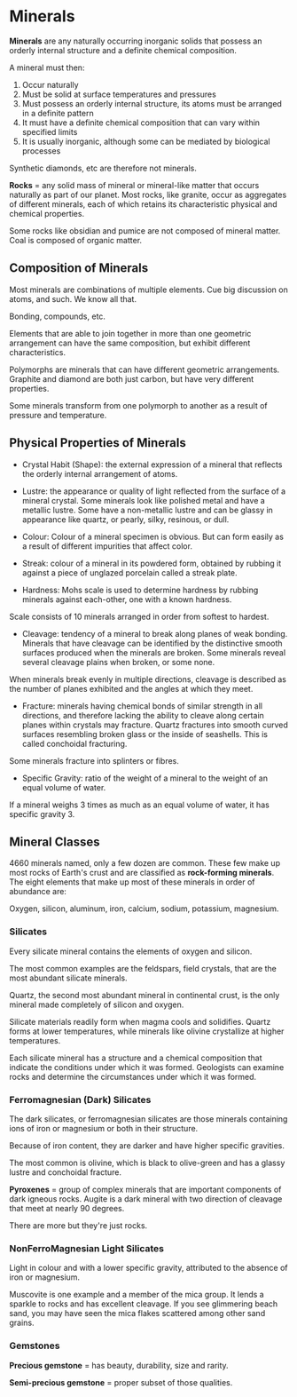 # Minerals

**Minerals** are any naturally occurring inorganic solids that possess an orderly internal structure and a definite chemical composition.

A mineral must then:

1. Occur naturally
2. Must be solid at surface temperatures and pressures
3. Must possess an orderly internal structure, its atoms must be arranged in a definite pattern
4. It must have a definite chemical composition that can vary within specified limits
5. It is usually inorganic, although some can be mediated by biological processes

Synthetic diamonds, etc are therefore not minerals.

**Rocks** = any solid mass of mineral or mineral-like matter that occurs naturally as part of our planet. Most rocks, like granite, occur as aggregates of different minerals, each of which retains its characteristic physical and chemical properties.

Some rocks like obsidian and pumice are not composed of mineral matter. Coal is composed of organic matter.

## Composition of Minerals

Most minerals are combinations of multiple elements. Cue big discussion on atoms, and such. We know all that.

Bonding, compounds, etc.

Elements that are able to join together in more than one geometric arrangement can have the same composition, but exhibit different characteristics.

Polymorphs are minerals that can have different geometric arrangements. Graphite and diamond are both just carbon, but have very different properties.

Some minerals transform from one polymorph to another as a result of pressure and temperature.

## Physical Properties of Minerals

* Crystal Habit (Shape): the external expression of a mineral that reflects the orderly internal arrangement of atoms.

* Lustre: the appearance or quality of light reflected from the surface of a mineral crystal. Some minerals look like polished metal and have a metallic lustre. Some have a non-metallic lustre and can be glassy in appearance like quartz, or pearly, silky, resinous, or dull.

* Colour: Colour of a mineral specimen is obvious. But can form easily as a result of different impurities that affect color.

* Streak: colour of a mineral in its powdered form, obtained by rubbing it against a piece of unglazed porcelain called a streak plate.

* Hardness: Mohs scale is used to determine hardness by rubbing minerals against each-other, one with a known hardness.

Scale consists of 10 minerals arranged in order from softest to hardest.

* Cleavage: tendency of a mineral to break along planes of weak bonding. Minerals that have cleavage can be identified by the distinctive smooth surfaces produced when the minerals are broken. Some minerals reveal several cleavage plains when broken, or some none.

When minerals break evenly in multiple directions, cleavage is described as the number of planes exhibited and the angles at which they meet.

* Fracture: minerals having chemical bonds of similar strength in all directions, and therefore lacking the ability to cleave along certain planes within crystals may fracture. Quartz fractures into smooth curved surfaces resembling broken glass or the inside of seashells. This is called conchoidal fracturing.

Some minerals fracture into splinters or fibres.

* Specific Gravity: ratio of the weight of a mineral to the weight of an equal volume of water.

If a mineral weighs 3 times as much as an equal volume of water, it has specific gravity 3.

## Mineral Classes

4660 minerals named, only a few dozen are common. These few make up most rocks of Earth's crust and are classified as **rock-forming minerals**. The eight elements that make up most of these minerals in order of abundance are:

Oxygen, silicon, aluminum, iron, calcium, sodium, potassium, magnesium.

### Silicates

Every silicate mineral contains the elements of oxygen and silicon.

The most common examples are the feldspars, field crystals, that are the most abundant silicate minerals.

Quartz, the second most abundant mineral in continental crust, is the only mineral made completely of silicon and oxygen.

Silicate materials readily form when magma cools and solidifies. Quartz forms at lower temperatures, while minerals like olivine crystallize at higher temperatures.

Each silicate mineral has a structure and a chemical composition that indicate the conditions under which it was formed. Geologists can examine rocks and determine the circumstances under which it was formed.

### Ferromagnesian (Dark) Silicates

The dark silicates, or ferromagnesian silicates are those minerals containing ions of iron or magnesium or both in their structure.

Because of iron content, they are darker and have higher specific gravities.

The most common is olivine, which is black to olive-green and has a glassy lustre and conchoidal fracture.

**Pyroxenes** = group of complex minerals that are important components of dark igneous rocks. Augite is a dark mineral with two direction of cleavage that meet at nearly 90 degrees.

There are more but they're just rocks.

### NonFerroMagnesian Light Silicates

Light in colour and with a lower specific gravity, attributed to the absence of iron or magnesium.

Muscovite is one example and a member of the mica group. It lends a sparkle to rocks and has excellent cleavage. If you see glimmering beach sand, you may have seen the mica flakes scattered among other sand grains.

### Gemstones

**Precious gemstone** = has beauty, durability, size and rarity.

**Semi-precious gemstone** = proper subset of those qualities.
